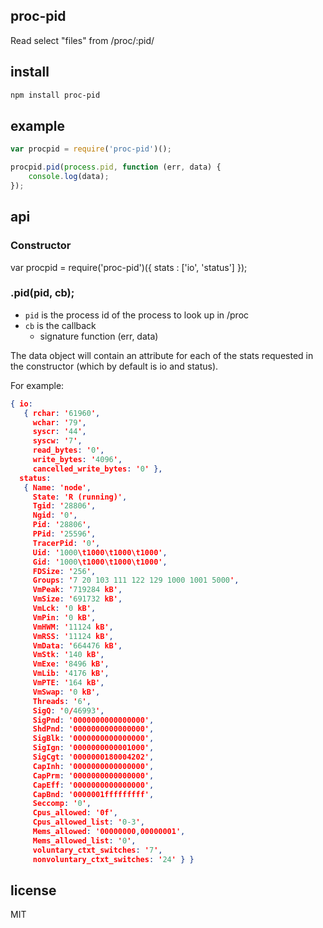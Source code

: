 proc-pid
--------

Read select \"files\" from /proc/:pid/

install
-------

```bash
npm install proc-pid
```

example
-------

```js
var procpid = require('proc-pid')();

procpid.pid(process.pid, function (err, data) {
	console.log(data);
});
```

api
---

### Constructor

var procpid = require('proc-pid')({
	stats : ['io', 'status']
});

### .pid(pid, cb);

* `pid` is the process id of the process to look up in /proc
* `cb` is the callback
	* signature function (err, data)

The data object will contain an attribute for each of the
stats requested in the constructor (which by default is io and status).

For example:

```json
{ io: 
   { rchar: '61960',
     wchar: '79',
     syscr: '44',
     syscw: '7',
     read_bytes: '0',
     write_bytes: '4096',
     cancelled_write_bytes: '0' },
  status: 
   { Name: 'node',
     State: 'R (running)',
     Tgid: '28806',
     Ngid: '0',
     Pid: '28806',
     PPid: '25596',
     TracerPid: '0',
     Uid: '1000\t1000\t1000\t1000',
     Gid: '1000\t1000\t1000\t1000',
     FDSize: '256',
     Groups: '7 20 103 111 122 129 1000 1001 5000',
     VmPeak: '719284 kB',
     VmSize: '691732 kB',
     VmLck: '0 kB',
     VmPin: '0 kB',
     VmHWM: '11124 kB',
     VmRSS: '11124 kB',
     VmData: '664476 kB',
     VmStk: '140 kB',
     VmExe: '8496 kB',
     VmLib: '4176 kB',
     VmPTE: '164 kB',
     VmSwap: '0 kB',
     Threads: '6',
     SigQ: '0/46993',
     SigPnd: '0000000000000000',
     ShdPnd: '0000000000000000',
     SigBlk: '0000000000000000',
     SigIgn: '0000000000001000',
     SigCgt: '0000000180004202',
     CapInh: '0000000000000000',
     CapPrm: '0000000000000000',
     CapEff: '0000000000000000',
     CapBnd: '0000001fffffffff',
     Seccomp: '0',
     Cpus_allowed: '0f',
     Cpus_allowed_list: '0-3',
     Mems_allowed: '00000000,00000001',
     Mems_allowed_list: '0',
     voluntary_ctxt_switches: '7',
     nonvoluntary_ctxt_switches: '24' } }
```

license
-------

MIT
